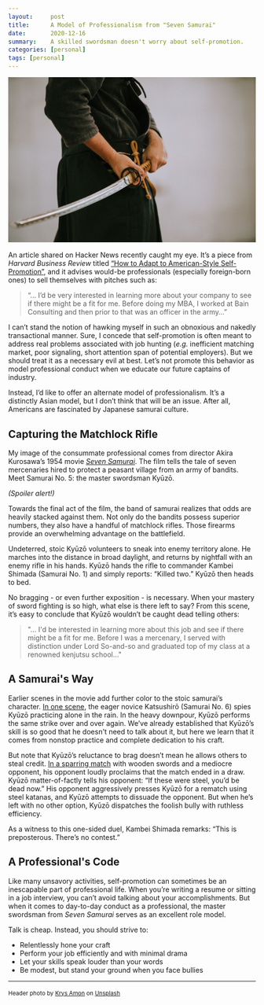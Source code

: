 ```yaml
---
layout:     post
title:      A Model of Professionalism from "Seven Samurai"
date:       2020-12-16
summary:    A skilled swordsman doesn't worry about self-promotion.
categories: [personal]
tags: [personal]
---
```


<img src = "/assets/images/krys-amon-eAAR-0iDhic-unsplash.jpg">


An article shared on Hacker News recently caught my eye. It’s a piece from _Harvard Business Review_ titled [“How to Adapt to American-Style Self-Promotion”](https://hbr.org/2014/04/how-to-adapt-to-american-style-self-promotion), and it advises would-be professionals (especially foreign-born ones) to sell themselves with pitches such as:

> “… I’d be very interested in learning more about your company to see if there might be a fit for me.  Before doing my MBA, I worked at Bain Consulting and then prior to that was an officer in the army…”

I can’t stand the notion of hawking myself in such an obnoxious and nakedly transactional manner. Sure, I concede that self-promotion is often meant to address real problems associated with job hunting (_e.g._ inefficient matching market, poor signaling, short attention span of potential employers). But we should treat it as a necessary evil at best. Let’s not promote this behavior as model professional conduct when we educate our future captains of industry.

Instead, I’d like to offer an alternate model of professionalism. It’s a distinctly Asian model, but I don’t think that will be an issue. After all, Americans are fascinated by Japanese samurai culture.

## Capturing the Matchlock Rifle

My image of the consummate professional comes from director Akira Kurosawa’s 1954 movie [_Seven Samurai_](https://www.youtube.com/watch?v=Z1q_UjzM3cI). The film tells the tale of seven mercenaries hired to protect a peasant village from an army of bandits. Meet  Samurai No. 5: the master swordsman Kyūzō.

_(Spoiler alert!)_

Towards the final act of the film, the band of samurai realizes that odds are heavily stacked against them. Not only do the bandits possess superior numbers, they also have a handful of matchlock rifles. Those firearms provide an overwhelming advantage on the battlefield.

Undeterred, stoic Kyūzō volunteers to sneak into enemy territory alone. He marches into the distance in broad daylight, and returns by nightfall with an enemy rifle in his hands. Kyūzō hands the rifle to commander Kambei Shimada (Samurai No. 1) and simply reports: “Killed two.” Kyūzō then heads to bed.

No bragging - or even further exposition - is necessary. When your mastery of sword fighting is so high, what else is there left to say? From this scene, it’s easy to conclude that Kyūzō wouldn’t be caught dead telling others:

> "... I'd be interested in learning more about this job and see if there might be a fit for me. Before I was a mercenary, I served with distinction under Lord So-and-so and graduated top of my class at a renowned kenjutsu school..."

## A Samurai's Way

Earlier scenes in the movie add further color to the stoic samurai’s character. [In one scene](https://www.youtube.com/watch?v=fjvRQfSV-0o), the eager novice Katsushirō (Samurai No. 6) spies Kyūzō practicing alone in the rain. In the heavy downpour, Kyūzō performs the same strike over and over again. We’ve already established that Kyūzō’s skill is so good that he doesn't need to talk about it, but here we learn that it comes from nonstop practice and complete dedication to his craft.

But note that Kyūzō’s reluctance to brag doesn’t mean he allows others to steal credit. [In a sparring match](https://www.youtube.com/watch?v=GF5U83UIX1o) with wooden swords and a mediocre opponent, his opponent loudly proclaims that the match ended in a draw. Kyūzō matter-of-factly tells his opponent: “If these were steel, you’d be dead now.” His opponent aggressively presses Kyūzō for a rematch using steel katanas, and Kyūzō attempts to dissuade the opponent. But when he’s left with no other option, Kyūzō dispatches the foolish bully with ruthless efficiency.

As a witness to this one-sided duel, Kambei Shimada remarks: “This is preposterous. There’s no contest.”

## A Professional's Code

Like many unsavory activities, self-promotion can sometimes be an inescapable part of professional life. When you’re writing a resume or sitting in a job interview, you can’t avoid talking about your accomplishments. But when it comes to day-to-day conduct as a professional, the master swordsman from _Seven Samurai_ serves as an excellent role model.

Talk is cheap. Instead, you should strive to:
* Relentlessly hone your craft
* Perform your job efficiently and with minimal drama
* Let your skills speak louder than your words
* Be modest, but stand your ground when you face bullies


---
<small>Header photo by <a href="https://unsplash.com/@krysamon?utm_source=unsplash&amp;utm_medium=referral&amp;utm_content=creditCopyText">Krys Amon</a> on <a href="https://unsplash.com/s/photos/samurai?utm_source=unsplash&amp;utm_medium=referral&amp;utm_content=creditCopyText">Unsplash</a></small>

